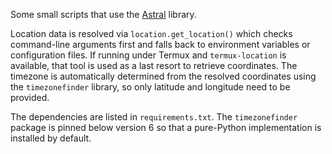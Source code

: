 Some small scripts that use the [Astral](https://astral.readthedocs.io/) library.

Location data is resolved via `location.get_location()` which checks
command-line arguments first and falls back to environment variables or
configuration files. If running under Termux and `termux-location` is
available, that tool is used as a last resort to retrieve coordinates. The
timezone is automatically determined from the resolved coordinates using the
`timezonefinder` library, so only latitude and longitude need to be provided.

The dependencies are listed in `requirements.txt`. The
`timezonefinder` package is pinned below version 6 so that a pure-Python
implementation is installed by default.
